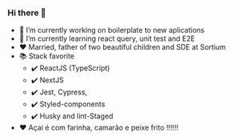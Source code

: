 ### Hi there 👋

- 🔭 I’m currently working on boilerplate to new aplications
- 🌱 I’m currently learning react query, unit test and E2E
- :heart: Married, father of two beautiful children and SDE at Sortium
- :books: Stack favorite
  * :heavy_check_mark: ReactJS (TypeScript)
  * :heavy_check_mark: NextJS
  * :heavy_check_mark: Jest, Cypress,
  * :heavy_check_mark: Styled-components
  * :heavy_check_mark: Husky and lint-Staged
-  :heart: Açai é com farinha, camarão e peixe frito :bangbang::bangbang::bangbang:

